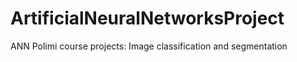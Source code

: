 # ArtificialNeuralNetworksProject
ANN Polimi course projects: Image classification and segmentation
